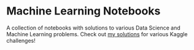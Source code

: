 # Machine Learning Notebooks
A collection of notebooks with solutions to various Data Science and Machine Learning problems.
Check out [my solutions](https://github.com/martishin/kaggle-solutions) for various Kaggle challenges!
